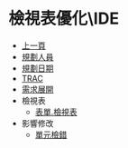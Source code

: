 # 檢視表優化\IDE

* [上一頁](../../README.md)
* [規劃人員](README.md#user)
* [規劃日期](README.md#updatedate)
* [TRAC](README.md#trac)
* [需求展開](README.md#requirement)
 * 檢視表
   * [表單.檢視表](./logical/README)
 * 影響修改
   * [單元檢錯](UnitDetection.md)